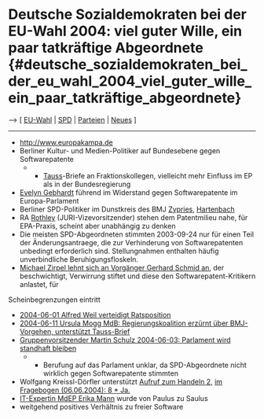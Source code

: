 # Deutsche Sozialdemokraten bei der EU-Wahl 2004: viel guter Wille, ein paar tatkräftige Abgeordnete {#deutsche_sozialdemokraten_bei_der_eu_wahl_2004_viel_guter_wille_ein_paar_tatkräftige_abgeordnete}

\--\> \[ [ EU-Wahl](ElectAct0405De "wikilink") \| [
SPD](SwpatspdDe "wikilink") \| [ Parteien](ElectDePart0405De "wikilink")
\| [ Neues](SwpatcninoDe "wikilink") \]

------------------------------------------------------------------------

-   <http://www.europakampa.de>
-   Berliner Kultur- und Medien-Politiker auf Bundesebene gegen
    Softwarepatente
    -   -   [ Tauss](JoergTaussDe "wikilink")-Briefe an
            Fraktionskollegen, vielleicht mehr Einfluss im EP als in der
            Bundesregierung
-   [ Evelyn Gebhardt](EvelynGebhardtDe "wikilink") führend im
    Widerstand gegen Softwarepatente im Europa-Parlament
-   Berliner SPD-Politiker im Dunstkreis des BMJ [
    Zypries](SwpatZypriesDe "wikilink"), [
    Hartenbach](AlfredHartenbachDe "wikilink")
-   RA [ Rothley](WillyRothleyDe "wikilink") (JURI-Vizevorsitzender)
    stehen dem Patentmilieu nahe, für EPA-Praxis, scheint aber
    unabhängig zu denken
-   Die meisten SPD-Abgeordneten stimmten 2003-09-24 nur für einen Teil
    der Änderungsantraege, die zur Verhinderung von Softwarepatenten
    unbedingt erforderlich sind. Stellungnahmen enthalten häufig
    unverbindliche Beruhigungsfloskeln.
-   [ Michael Zirpel lehnt sich an Vorgänger Gerhard Schmid
    an](040609ZirpelDe "wikilink"), der beschwichtigt, Verwirrung
    stiftet und diese den Softwarepatent-Kritikern anlastet, für

Scheinbegrenzungen eintritt

-   [ 2004-06-01 Alfred Weil verteidigt
    Ratsposition](AlfredWeil040601De "wikilink")
-   [ 2004-06-11 Ursula Mogg MdB: Regierungskoalition erzürnt über
    BMJ-Vorgehen, unterstützt
    Tauss-Brief](LtrMoggWein040611De "wikilink")
-   [ Gruppenvorsitzender Martin Schulz 2004-06-03: Parlament wird
    standhaft bleiben](Schulz040603De "wikilink")
    -   -   Berufung auf das Parlament unklar, da SPD-Abgeordnete nicht
            wirklich gegen Softwarepatente stimmten
-   Wolfgang Kreissl-Dörfler unterstützt [Aufruf zum Handeln
    2](http://swpat.ffii.org/papiere/europarl0309/appell/ "wikilink"),
    [im Fragebogen (06.06.2004): 8 \*
    Ja.](http://www.ffii.org/~bkaindl/questionnaire/ "wikilink")
-   [ IT-Expertin MdEP Erika Mann](ErikaMannDe "wikilink") wurde von
    Paulus zu Saulus
-   weitgehend positives Verhältnis zu freier Software

